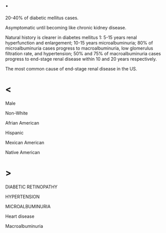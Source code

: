 # .

20-40% of diabetic mellitus cases.

Asymptomatic until becoming like chronic kidney disease.

Natural history is clearer in diabetes mellitus 1: 5-15 years renal hyperfunction and enlargement; 10-15 years microalbuminuria; 80% of microalbuminuria cases progress to macroalbuminuria, low glomerulus filtration rate, and hypertension; 50% and 75% of macroalbuminuria cases progress to end-stage renal disease within 10 and 20 years respectively.

The most common cause of end-stage renal disease in the US.

# <

Male

Non-White

Afrian American

Hispanic

Mexican American

Native American

# >

DIABETIC RETINOPATHY

HYPERTENSION

MICROALBUMINURIA

Heart disease

Macroalbuminuria
